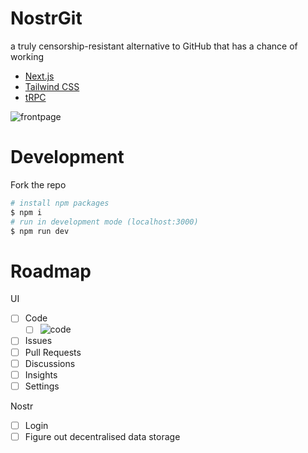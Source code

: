 # NostrGit

a truly censorship-resistant alternative to GitHub that has a chance of working

- [Next.js](https://nextjs.org)
- [Tailwind CSS](https://tailwindcss.com)
- [tRPC](https://trpc.io)

![frontpage](https://github.com/cypherhoodlum/NostrGit/blob/src/resources/frontend.png)

# Development

Fork the repo

```bash
# install npm packages
$ npm i
# run in development mode (localhost:3000)
$ npm run dev
```

# Roadmap

UI
- [ ] Code
    - [ ] ![code](https://github.com/cypherhoodlum/NostrGit/blob/src/resources/git_clone.png) 
- [ ] Issues
- [ ] Pull Requests
- [ ] Discussions
- [ ] Insights
- [ ] Settings

Nostr
- [ ] Login
- [ ] Figure out decentralised data storage
